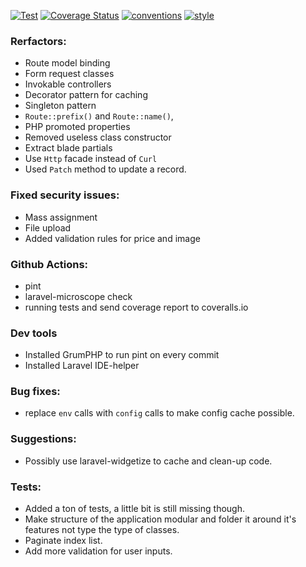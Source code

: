 [![Test](https://github.com/imanghafoori1/front-app/actions/workflows/tests.yml/badge.svg?branch=main)](https://github.com/imanghafoori1/front-app/actions/workflows/tests.yml)
[![Coverage Status](https://coveralls.io/repos/github/imanghafoori1/front-app/badge.svg?branch=main)](https://coveralls.io/github/imanghafoori1/front-app?branch=main)
[![conventions](https://github.com/imanghafoori1/front-app/actions/workflows/conventions.yml/badge.svg?branch=main)](https://github.com/imanghafoori1/front-app/actions/workflows/conventions.yml)
[![style](https://github.com/imanghafoori1/front-app/actions/workflows/pint.yml/badge.svg?branch=main)](https://github.com/imanghafoori1/front-app/actions/workflows/pint.yml)

### Rerfactors:
- Route model binding
- Form request classes
- Invokable controllers
- Decorator pattern for caching
- Singleton pattern
- `Route::prefix()` and `Route::name()`, 
- PHP promoted properties
- Removed useless class constructor
- Extract blade partials
- Use `Http` facade instead of `Curl`
- Used `Patch` method to update a record.

### Fixed security issues:
- Mass assignment
- File upload
- Added validation rules for price and image

### Github Actions:
- pint
- laravel-microscope check
- running tests and send coverage report to coveralls.io

### Dev tools
- Installed GrumPHP to run pint on every commit
- Installed Laravel IDE-helper

### Bug fixes:
- replace `env` calls with `config` calls to make config cache possible.

### Suggestions:
- Possibly use laravel-widgetize to cache and clean-up code.

### Tests:
- Added a ton of tests, a little bit is still missing though.
- Make structure of the application modular and folder it around it's features not type the type of classes.
- Paginate index list.
- Add more validation for user inputs.
